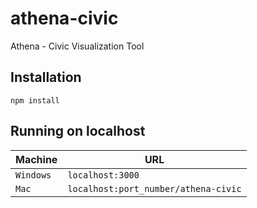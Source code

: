 athena-civic
============

Athena - Civic Visualization Tool

Installation
------------

    npm install

Running on localhost
--------------------

|Machine | URL
|------- | ---
|`Windows`| `localhost:3000`
|`Mac`| `localhost:port_number/athena-civic`